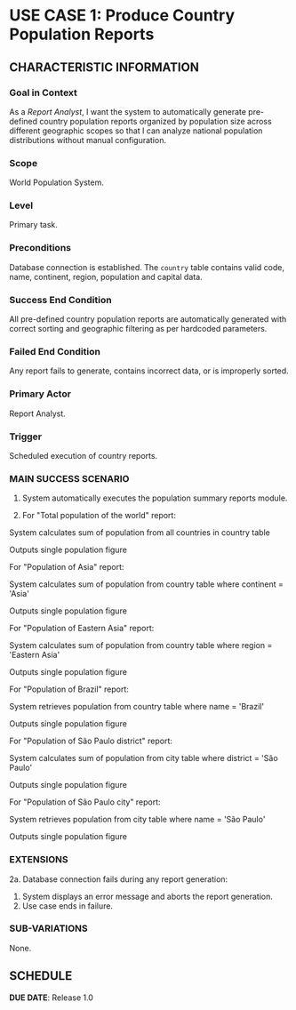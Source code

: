 # USE CASE 1: Produce Country Population Reports
## CHARACTERISTIC INFORMATION
### Goal in Context
As a *Report Analyst*, I want the system to automatically generate pre-defined country population reports organized by population size across different geographic scopes so that I can analyze national population distributions without manual configuration.

### Scope
World Population System.

### Level
Primary task.

### Preconditions
Database connection is established. The `country` table contains valid code, name, continent, region, population and capital data.

### Success End Condition
All pre-defined country population reports are automatically generated with correct sorting and geographic filtering as per hardcoded parameters.

### Failed End Condition
Any report fails to generate, contains incorrect data, or is improperly sorted.

### Primary Actor
Report Analyst.

### Trigger
Scheduled execution of country reports.

### MAIN SUCCESS SCENARIO
1. System automatically executes the population summary reports module.

2. For "Total population of the world" report:

System calculates sum of population from all countries in country table

Outputs single population figure

For "Population of Asia" report:

System calculates sum of population from country table where continent = 'Asia'

Outputs single population figure

For "Population of Eastern Asia" report:

System calculates sum of population from country table where region = 'Eastern Asia'

Outputs single population figure

For "Population of Brazil" report:

System retrieves population from country table where name = 'Brazil'

Outputs single population figure

For "Population of São Paulo district" report:

System calculates sum of population from city table where district = 'São Paulo'

Outputs single population figure

For "Population of São Paulo city" report:

System retrieves population from city table where name = 'São Paulo'

Outputs single population figure

### EXTENSIONS
2a. Database connection fails during any report generation:
1. System displays an error message and aborts the report generation.
2. Use case ends in failure.

### SUB-VARIATIONS
None.

## SCHEDULE
**DUE DATE**: Release 1.0